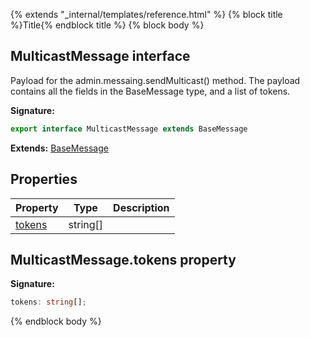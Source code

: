 {% extends "_internal/templates/reference.html" %}
{% block title %}Title{% endblock title %}
{% block body %}

## MulticastMessage interface

Payload for the admin.messaing.sendMulticast() method. The payload contains all the fields in the BaseMessage type, and a list of tokens.

<b>Signature:</b>

```typescript
export interface MulticastMessage extends BaseMessage 
```
<b>Extends:</b> [BaseMessage](./firebase-admin_.basemessage.md#basemessage_interface)

## Properties

|  Property | Type | Description |
|  --- | --- | --- |
|  [tokens](./firebase-admin_messaging.multicastmessage.md#multicastmessagetokens_property) | string\[\] |  |

## MulticastMessage.tokens property

<b>Signature:</b>

```typescript
tokens: string[];
```
{% endblock body %}
